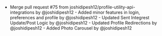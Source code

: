 - Merge pull request #75 from joshidipesh12/profile-utility-api-integrations by @joshidipesh12 - Added minor features in login, preferences and profile by @joshidipesh12 - Updated Sent Integrest Update/Post Logic by @joshidipesh12 - Updated Profile Redirections by @joshidipesh12 - Added Photo Carousel by @joshidipesh12
